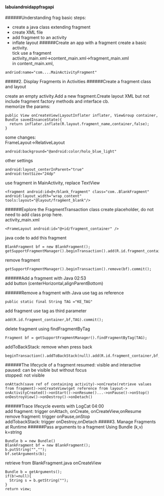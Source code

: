 #### labuiandroidappfragapi
######Understanding frag
basic steps:
- create a java class extending fragment
- create XML file
- add fragment to an activity
- inflate layout
######Create an app with a fragment
create a basic activity.  
tick use a fragment  
activity_main.xml->content_main.xml->fragment_main.xml  
in content_main.xml,
```
andriod:name="com....MainActivityFragment"
```
#####2. Display Fragments in Activities
######Create a fragment class and layout

create an empty activity.Add a new fragment.Create layout XML but not include fragment factory methods and interface cb.  
memorize the params:
```
public View onCreateView(LayoutInflater inflater, ViewGroup container, Bundle savedInsanceState){
  return inflater.inflate(R.layout.fragment_name,container,false);
}
```
some changes:  
FrameLayout->RelativeLayout
```
android:background="@android:color/holo_blue_light"
```
other settings
```
android:layout_centerInParent="true"
android:textSize="24dp"
```
use fragment in MainActivity, replace TextView
```
<fragment android:id=@+/blank_fragment" class="com..BlankFragment" android:layout_width="wrap_content"
tools:layout="@layout/fragment_blank"/>
```
######Explore the FragmentTransaction class
create placeholder, do not need to add class prop here.  
activity_main.xml
```
<FrameLayout android:id="@+id/fragment_container" />
```

java code to add this fragment
```
BlankFragment bf = new BlankFragment();
getSupportFragmentManager().beginTransaction().add(R.id.fragment_container,bf).commit();
```

remove fragment
```
getSupportFragmentManager().beginTransaction().remove(bf).commit();
```
######Add a fragment with Java
02:53  
add button (centerHorizontal,alignParentBottom)


######Remove a fragment with Java
use tag as reference
```
public static final String TAG ="KE_TAG"
```
add fragment use tag as third parameter
```
add(R.id.fragment_container,bf,TAG).commit();
```
delete fragment using findFragmentByTag
```
Fragment bf = getSupportFragmentManager().findFragmentByTag(TAG);
```
addToBackStack: remove when press back
```
beginTransaction().addToBackStack(null).add(R.id.fragment_container,bf,TAG).commit();
```
######The lifecycle of a fragment
resumed: visible and interactive  
paused: can be visible but without focus  
stopped: not visible
```
onAttach(save ref of containing activity)->onCreate(retrieve values from fragment)->onCreateView(get reference from layout->
onActivityCreated()->onStart()->onResume()...->onPause()->onStop()
onDestroyView()->onDestroy()->onDetach()
```
######Trace lifecycle events with LogCat
04:00  
add fragment: trigger onAttach, onCreate, onCreateView,onResume  
remove fragment: trigger onPause,onStop  
addTobackStack: trigger onDestroy,onDetach
#####3. Manage Fragments at Runtime
######Pass arguments to a fragment
Using Bundle (k,v) k=string
```
Bundle b = new Bundle()
BlankFragment bf = new BlankFragment();
b.putString("","");
bf.setArguments(b);
```
retrieve from BlankFragment.java onCreateView
```
Bundle b = getArguments();
if(b!=null){
  String s = b.getString("");
}
return view;
```
